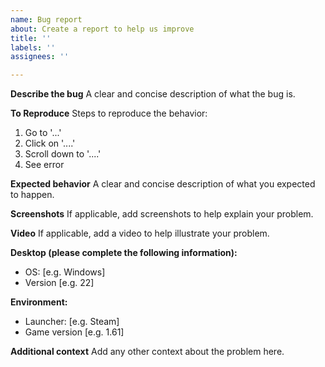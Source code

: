 ```yaml
---
name: Bug report
about: Create a report to help us improve
title: ''
labels: ''
assignees: ''

---
```


**Describe the bug**
A clear and concise description of what the bug is.

**To Reproduce**
Steps to reproduce the behavior:
1. Go to '...'
2. Click on '....'
3. Scroll down to '....'
4. See error

**Expected behavior**
A clear and concise description of what you expected to happen.

**Screenshots**
If applicable, add screenshots to help explain your problem.

**Video**
If applicable, add a video to help illustrate your problem.

**Desktop (please complete the following information):**
 - OS: [e.g. Windows]
 - Version [e.g. 22]

**Environment:**
 - Launcher: [e.g. Steam]
 - Game version [e.g. 1.61]

**Additional context**
Add any other context about the problem here.
